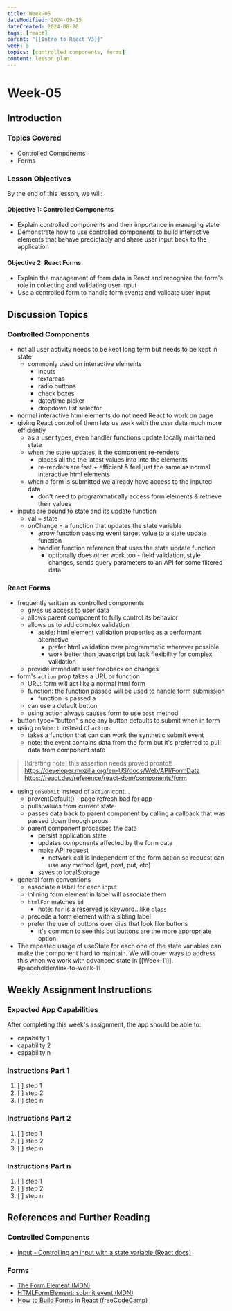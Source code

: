 ```yaml
---
title: Week-05
dateModified: 2024-09-15
dateCreated: 2024-08-20
tags: [react]
parent: "[[Intro to React V3]]"
week: 5
topics: [controlled components, forms]
content: lesson plan
---
```


# Week-05

## Introduction

### Topics Covered

- Controlled Components
- Forms

### Lesson Objectives

By the end of this lesson, we will:

#### Objective 1: Controlled Components

- Explain controlled components and their importance in managing state
- Demonstrate how to use controlled components to build interactive elements that behave predictably and share user input back to the application

#### Objective 2: React Forms

- Explain the management of form data in React and recognize the form's role in collecting and validating user input
- Use a controlled form to handle form events and validate user input

## Discussion Topics

### Controlled Components

- not all user activity needs to be kept long term but needs to be kept in state
	- commonly used on interactive elements
		- inputs
		- textareas
		- radio buttons
		- check boxes
		- date/time picker
		- dropdown list selector
- normal interactive html elements do not need React to work on page
- giving React control of them lets us work with the user data much more efficiently
	- as a user types, even handler functions update locally maintained state
	- when the state updates, it the component re-renders
		- places all the the latest values into into the elements
		- re-renders are fast + efficient & feel just the same as normal interactive html elements
	- when a form is submitted we already have access to the inputed data
		- don't need to programmatically access form elements & retrieve their values
- inputs are bound to state and its update function
	- val = state
	- onChange = a function that updates the state variable
		- arrow function passing event target value to a state update function
		- handler function reference that uses the state update function
			- optionally does other work too - field validation, style changes, sends query parameters to an API for some filtered data

### React Forms

- frequently written as controlled components
	- gives us access to user data
	- allows parent component to fully control its behavior
	- allows us to add complex validation
		- aside: html element validation properties as a performant alternative
			- prefer html validation over programmatic wherever possible
			- work better than javascript but lack flexibility for complex validation
	- provide immediate user feedback on changes
- form's `action` prop takes a URL or function
	- URL: form will act like a normal html form
	- function: the function passed will be used to handle form submission
		- function is passed a
	- can use a default button
	- using action always causes form to use `post` method
- button type="button" since any button defaults to submit when in form
- using `onSubmit` instead of `action`
	- takes a function that can can work the synthetic submit event
	- note: the event contains data from the form but it's preferred to pull data from component state

> [!drafting note]
> this assertion needs proved pronto!!
> https://developer.mozilla.org/en-US/docs/Web/API/FormData
> https://react.dev/reference/react-dom/components/form

- using `onSubmit` instead of `action` cont…
	- preventDefault() - page refresh bad for app
	- pulls values from current state
	- passes data back to parent component by calling a callback that was passed down through props
	- parent component processes the data
		- persist application state
		- updates components affected by the form data
		- make API request
			- network call is independent of the form action so request can use any method (get, post, put, etc)
		- saves to localStorage
- general form conventions
	- associate a label for each input
	- inlining form element in label will associate them
	- `htmlFor` matches `id`
		- note: `for` is a reserved js keyword…like `class`
	- precede a form element with a sibling label
	- prefer the use of buttons over divs that look like buttons
		- it's common to see this but buttons are the more appropriate option
- The repeated usage of useState for each one of the state variables can make the component hard to maintain. We will cover ways to address this when we work with advanced state in [[Week-11]]. #placeholder/link-to-week-11

## Weekly Assignment Instructions

### Expected App Capabilities

After completing this week's assignment, the app should be able to:

- capability 1
- capability 2
- capability n

### Instructions Part 1

 1. [ ] step 1
 2. [ ] step 2
 3. [ ] step n

### Instructions Part 2

 1. [ ] step 1
 2. [ ] step 2
 3. [ ] step n

### Instructions Part n

 1. [ ] step 1
 2. [ ] step 2
 3. [ ] step n

## References and Further Reading

### Controlled Components

- [Input - Controlling an input with a state variable (React docs)](https://react.dev/reference/react-dom/components/input#controlling-an-input-with-a-state-variable)

### Forms

- [The Form Element (MDN)](https://developer.mozilla.org/en-US/docs/Web/HTML/Element/form)
- [HTMLFormElement: submit event (MDN)](https://developer.mozilla.org/en-US/docs/Web/API/HTMLFormElement/submit_event)
- [How to Build Forms in React (freeCodeCamp)](https://www.freecodecamp.org/news/how-to-build-forms-in-react/)
